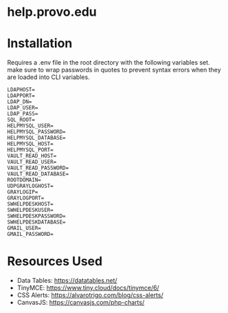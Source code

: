 # help.provo.edu

# Installation

Requires a .env file in the root directory with the following variables set. make sure to wrap passwords in quotes to prevent syntax errors when they are loaded into CLI variables.

```
LDAPHOST=
LDAPPORT=
LDAP_DN=
LDAP_USER=
LDAP_PASS=
SQL_ROOT=
HELPMYSQL_USER=
HELPMYSQL_PASSWORD=
HELPMYSQL_DATABASE=
HELPMYSQL_HOST=
HELPMYSQL_PORT=
VAULT_READ_HOST=
VAULT_READ_USER=
VAULT_READ_PASSWORD=
VAULT_READ_DATABASE=
ROOTDOMAIN=
UDPGRAYLOGHOST=
GRAYLOGIP=
GRAYLOGPORT=
SWHELPDESKHOST=
SWHELPDESKUSER=
SWHELPDESKPASSWORD=
SWHELPDESKDATABASE=
GMAIL_USER=
GMAIL_PASSWORD=
```

# Resources Used
- Data Tables: https://datatables.net/
- TinyMCE: https://www.tiny.cloud/docs/tinymce/6/
- CSS Alerts: https://alvarotrigo.com/blog/css-alerts/
- CanvasJS: https://canvasjs.com/php-charts/